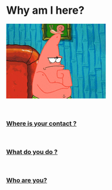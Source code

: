 # Why am I here?

![](Resources/gifs/where_is_your_contacts.gif)

<br/>

### [Where is your contact ?](CONTACT.md)

<br/>

### [What do you do ?](ABOUT.md)

<br/>

### [Who are you?](Resources/gifs/404.gif)

